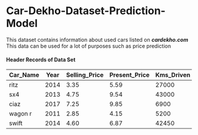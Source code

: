 # Car-Dekho-Dataset-Prediction-Model

This dataset contains information about used cars listed on <i><strong>cardekho.com</strong></i>
This data can be used for a lot of purposes such as price prediction

#### Header Records of Data Set
<table>
  <thead>
    <tr>
      <th>Car_Name</th>
      <th>	Year</th>
      <th>	Selling_Price</th>
      <th>	Present_Price</th>
      <th>	Kms_Driven</th>
      <th>	Fuel_Type</th>
      <th>	Seller_Type</th>
      <th>	Transmission</th>
      <th>	Owner </th>
    </tr>
  </thead>
  <tbody>
       <tr>
      <td>ritz</td>
      <td>	2014	</td>
      <td>3.35</td>
      <td>	5.59	</td>
      <td>	27000	</td>
      <td>Petrol	</td>
      <td>Dealer</td>
      <td>	Manual</td>
      <td>	0</td>
    </tr>
       <tr>
      <td>sx4</td>
      <td>	2013</td>
      <td>	4.75</td>
      <td>	9.54</td>
      <td>	43000</td>
      <td>	Diesel</td>
      <td>	Dealer</td>
      <td>	Manual</td>
      <td>	0</td>
    </tr>
       <tr>
      <td>ciaz</td>
      <td>	2017</td>
      <td>	7.25</td>
      <td>	9.85</td>
      <td>	6900</td>
      <td>	Petrol</td>
      <td>	Dealer</td>
      <td>	Manual</td>
      <td>	0</td>
    </tr>
       <tr>
      <td>wagon r</td>
      <td>	2011</td>
      <td>	2.85</td>
      <td>	4.15</td>
      <td>	5200</td>
      <td>	Petrol</td>
      <td>	Dealer</td>
      <td>	Manual</td>
      <td>	0</td>
    </tr>
 <tr>
      <td>swift</td>
      <td>2014</td>
      <td>	4.60</td>
      <td>	6.87</td>
      <td>	42450	</td>
      <td>Diesel</td>
      <td>	Dealer</td>
      <td>	Manual</td>
      <td>	0</td>
    </tr>
 
  </tbody>
</table>
    
        

       


